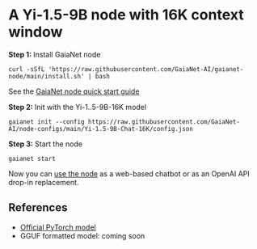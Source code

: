 # A Yi-1.5-9B node with 16K context window

**Step 1:** Install GaiaNet node

```
curl -sSfL 'https://raw.githubusercontent.com/GaiaNet-AI/gaianet-node/main/install.sh' | bash
```

See the [GaiaNet node quick start guide](https://docs.gaianet.ai/node-guide/quick-start)

**Step 2:** Init with the Yi-1..5-9B-16K model

```
gaianet init --config https://raw.githubusercontent.com/GaiaNet-AI/node-configs/main/Yi-1.5-9B-Chat-16K/config.json
```

**Step 3:** Start the node

```
gaianet start
```

Now you can [use the node](https://docs.gaianet.ai/user-guide/mynode) as a web-based chatbot or as an OpenAI API drop-in replacement.

## References

* [Official PyTorch model](https://huggingface.co/google/gemma-1.1-7b-it)
* GGUF formatted model: coming soon
